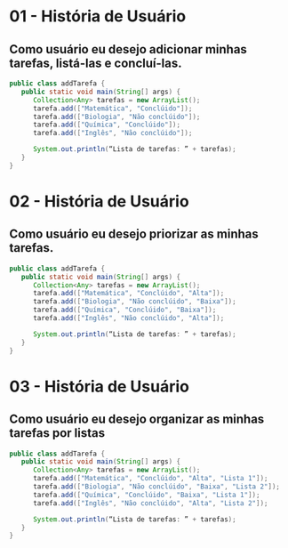 # 01 - História de Usuário

## Como usuário eu desejo adicionar minhas tarefas, listá-las e concluí-las.

```java
public class addTarefa {
   public static void main(String[] args) {
      Collection<Any> tarefas = new ArrayList();
      tarefa.add(["Matemática", "Conclúido"]);
      tarefa.add(["Biologia", "Não conclúido"]);
      tarefa.add(["Química", "Conclúido"]);
      tarefa.add(["Inglês", "Não conclúido"]);

      System.out.println(“Lista de tarefas: ” + tarefas);
   }
}
```

# 02 - História de Usuário

## Como usuário eu desejo priorizar as minhas tarefas.

```java
public class addTarefa {
   public static void main(String[] args) {
      Collection<Any> tarefas = new ArrayList();
      tarefa.add(["Matemática", "Conclúido", "Alta"]);
      tarefa.add(["Biologia", "Não conclúido", "Baixa"]);
      tarefa.add(["Química", "Conclúido", "Baixa"]);
      tarefa.add(["Inglês", "Não conclúido", "Alta"]);

      System.out.println(“Lista de tarefas: ” + tarefas);
   }
}
```

# 03 - História de Usuário

## Como usuário eu desejo organizar as minhas tarefas por listas

```java
public class addTarefa {
   public static void main(String[] args) {
      Collection<Any> tarefas = new ArrayList();
      tarefa.add(["Matemática", "Conclúido", "Alta", "Lista 1"]);
      tarefa.add(["Biologia", "Não conclúido", "Baixa", "Lista 2"]);
      tarefa.add(["Química", "Conclúido", "Baixa", "Lista 1"]);
      tarefa.add(["Inglês", "Não conclúido", "Alta", "Lista 2"]);

      System.out.println(“Lista de tarefas: ” + tarefas);
   }
}
```
